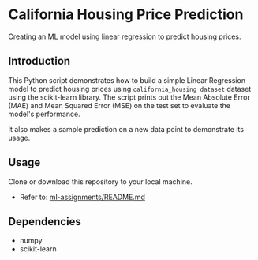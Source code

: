 # California Housing Price Prediction

Creating an ML model using linear regression to predict housing prices.

## Introduction

This Python script demonstrates how to build a simple Linear Regression model to predict housing prices using `california_housing dataset` dataset using the scikit-learn library. The script prints out the Mean Absolute Error (MAE) and Mean Squared Error (MSE) on the test set to evaluate the model's performance.

It also makes a sample prediction on a new data point to demonstrate its usage.

## Usage

Clone or download this repository to your local machine.
   - Refer to: [ml-assignments/README.md](../README.md)

## Dependencies

- numpy
- scikit-learn
